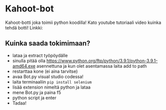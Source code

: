 # Kahoot-bot
Kahoot-botti joka toimii python koodilla! Kato youtube tutoriaali video kuinka tehdä botti! Linkki: 

## Kuinka saada tokimimaan?
- lataa ja extract työpöydälle
- sinulla pitää olla https://www.python.org/ftp/python/3.9.1/python-3.9.1-amd64.exe asennettuna ja kun olet asentamassa laita add to path
- restarttaa kone (ei aina tarvitse)
- avaa Bot.py visual studio codessa!
- laita terminaaliin `pip install selenium`
- lisää extension nimeltä python ja lataa
- mene Bot.py ja paina f5 
- python script ja enter
- Tadaa!

